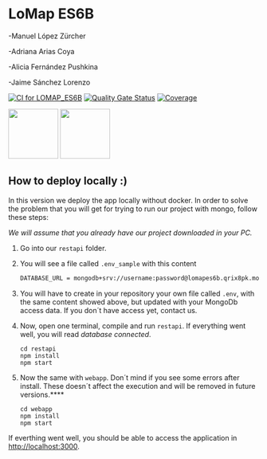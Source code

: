 # LoMap ES6B

-Manuel López Zürcher

-Adriana Arias Coya

-Alicia Fernández Pushkina

-Jaime Sánchez Lorenzo



[![CI for LOMAP_ES6B](https://github.com/Arquisoft/lomap_es6b/actions/workflows/lomap_es6b.yml/badge.svg)](https://github.com/Arquisoft/lomap_es6b/actions/workflows/lomap_es6b.yml)
[![Quality Gate Status](https://sonarcloud.io/api/project_badges/measure?project=Arquisoft_lomap_es6b&metric=alert_status)](https://sonarcloud.io/summary/new_code?id=Arquisoft_lomap_es6b)
[![Coverage](https://sonarcloud.io/api/project_badges/measure?project=Arquisoft_lomap_es6b&metric=coverage)](https://sonarcloud.io/summary/new_code?id=Arquisoft_lomap_es6b)

<p float="left">
<img src="https://blog.wildix.com/wp-content/uploads/2020/06/react-logo.jpg" height="100">
<img src="https://miro.medium.com/max/365/1*Jr3NFSKTfQWRUyjblBSKeg.png" height="100">
</p>

## How to deploy locally :)

In this version we deploy the app locally without docker. In order to solve the problem that you will get for trying to run our project with mongo, follow these steps:

*We will assume that you already have our project downloaded in your PC.*

1) Go into our `restapi` folder.
2) You will see a file called `.env_sample` with this content
   ```bash
   DATABASE_URL = mongodb+srv://username:password@lomapes6b.qrix8pk.mongodb.net/test
3) You will have to create in your repository your own file called `.env`, with the same content showed above, but updated with your MongoDb access data. If you don´t have access yet, contact us.

4) Now, open one terminal, compile and run `restapi`. If everything went well, you will read *database connected*.
   ```shell
   cd restapi
   npm install
   npm start
   ```
5) Now the same with `webapp`. Don´t mind if you see some errors after install. These doesn´t affect the execution and will be removed in future versions.****
   ```shell
   cd webapp
   npm install
   npm start
   ```



If everthing went well, you should be able to access the application in [http://localhost:3000](http://localhost:3000).
